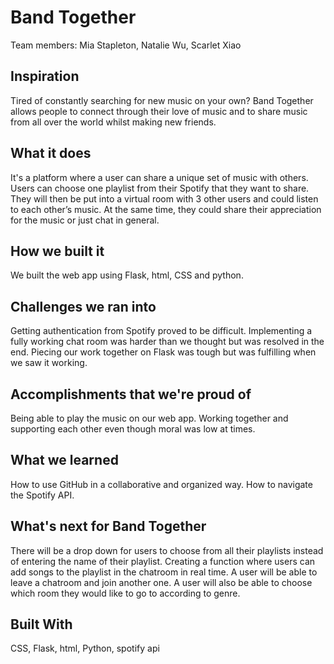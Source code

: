 # Band Together 

Team members: Mia Stapleton, Natalie Wu, Scarlet Xiao 

## Inspiration
Tired of constantly searching for new music on your own? Band Together allows people to connect through their love of music and to share music from all over the world whilst making new friends.

## What it does
It's a platform where a user can share a unique set of music with others. Users can choose one playlist from their Spotify that they want to share. They will then be put into a virtual room with 3 other users and could listen to each other’s music. At the same time, they could share their appreciation for the music or just chat in general.

## How we built it
We built the web app using Flask, html, CSS and python.

## Challenges we ran into
Getting authentication from Spotify proved to be difficult. Implementing a fully working chat room was harder than we thought but was resolved in the end. Piecing our work together on Flask was tough but was fulfilling when we saw it working.

## Accomplishments that we're proud of
Being able to play the music on our web app. Working together and supporting each other even though moral was low at times.

## What we learned
How to use GitHub in a collaborative and organized way. How to navigate the Spotify API.

## What's next for Band Together
There will be a drop down for users to choose from all their playlists instead of entering the name of their playlist. Creating a function where users can add songs to the playlist in the chatroom in real time. A user will be able to leave a chatroom and join another one. A user will also be able to choose which room they would like to go to according to genre.

## Built With
CSS, Flask, html, Python, spotify api 
